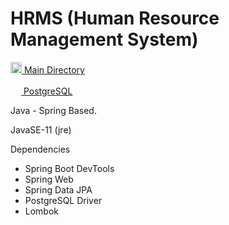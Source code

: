 # HRMS (Human Resource Management System)
<a href="https://github.com/karcan/HRMS.Java/tree/master/src/main/java/com/hrms/karcan"> <img width=18 src="https://github.com/karcan/javaBootcamp/blob/master/images/java-32.png?raw=true"> Main Directory </a>

<a href="https://github.com/karcan/HRMS.PostgreSQL"> <img width=17 src="https://github.com/karcan/javaBootcamp/blob/master/images/postgresql-32.png?raw=true"> PostgreSQL</a>

Java - Spring Based.

JavaSE-11 (jre)

Dependencies
- Spring Boot DevTools
- Spring Web
- Spring Data JPA
- PostgreSQL Driver
- Lombok
